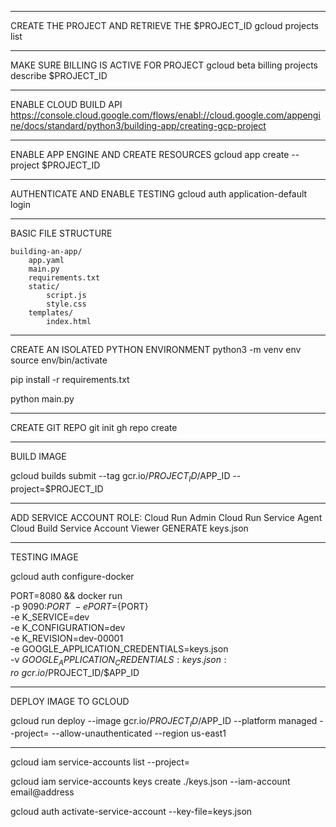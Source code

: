 *************************************************
CREATE THE PROJECT AND RETRIEVE THE $PROJECT_ID
gcloud projects list

**************************************************
MAKE SURE BILLING IS ACTIVE FOR PROJECT
gcloud beta billing projects describe $PROJECT_ID

*************************************************
ENABLE CLOUD BUILD API
https://console.cloud.google.com/flows/enabl://cloud.google.com/appengine/docs/standard/python3/building-app/creating-gcp-project

**************************************************
ENABLE APP ENGINE AND CREATE RESOURCES
gcloud app create --project $PROJECT_ID

*************************************************
AUTHENTICATE AND ENABLE TESTING
gcloud auth application-default login

**************************************************
BASIC FILE STRUCTURE

    building-an-app/
        app.yaml
        main.py
        requirements.txt
        static/
            script.js
            style.css
        templates/
            index.html

*************************************************
CREATE AN ISOLATED PYTHON ENVIRONMENT
python3 -m venv env
source env/bin/activate

pip install -r requirements.txt

python main.py

**************************************************
CREATE GIT REPO
git init
gh repo create

*************************************************
BUILD IMAGE

gcloud builds submit --tag gcr.io/$PROJECT_ID/$APP_ID --project=$PROJECT_ID

**************************************************
ADD SERVICE ACCOUNT
ROLE: 
	Cloud Run Admin
	Cloud Run Service Agent
	Cloud Build Service Account
	Viewer
GENERATE keys.json

*************************************************
TESTING IMAGE

gcloud auth configure-docker

PORT=8080 && docker run \
-p 9090:${PORT} \
-e PORT=${PORT} \
-e K_SERVICE=dev \
-e K_CONFIGURATION=dev \
-e K_REVISION=dev-00001 \
-e GOOGLE_APPLICATION_CREDENTIALS=keys.json \
-v $GOOGLE_APPLICATION_CREDENTIALS:keys.json:ro \
gcr.io/$PROJECT_ID/$APP_ID

**************************************************
DEPLOY IMAGE TO GCLOUD

gcloud run deploy --image gcr.io/$PROJECT_ID/$APP_ID --platform managed --project= --allow-unauthenticated --region us-east1

*************************************************

gcloud iam service-accounts list --project=

gcloud iam service-accounts keys create ./keys.json --iam-account email@address

gcloud auth activate-service-account --key-file=keys.json
